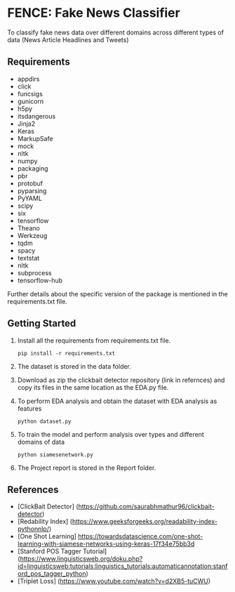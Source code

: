 # FENCE: Fake News Classifier

To classify fake news data over different domains across different types of data (News Article Headlines and Tweets)

## Requirements 

- appdirs
- click
- funcsigs
- gunicorn
- h5py
- itsdangerous
- Jinja2
- Keras
- MarkupSafe
- mock
- nltk
- numpy
- packaging
- pbr
- protobuf
- pyparsing
- PyYAML
- scipy
- six
- tensorflow
- Theano
- Werkzeug
- tqdm
- spacy
- textstat
- nltk
- subprocess
- tensorflow-hub

Further details about the specific version of the package is mentioned in the requirements.txt file.

## Getting Started

1. Install all the requirements from requirements.txt file. 

       pip install -r requirements.txt

2. The dataset is stored in the data folder. 

3. Download as zip the clickbait detector repository (link in refernces) and copy its files in the same location as the EDA.py file.

4. To perform EDA analysis and obtain the dataset with EDA analysis as features

       python dataset.py

5. To train the model and perform analysis over types and different domains of data 

       python siamesenetwork.py

6. The Project report is stored in the Report folder.

## References

- [ClickBait Detector] (https://github.com/saurabhmathur96/clickbait-detector)
- [Redability Index] (https://www.geeksforgeeks.org/readability-index-pythonnlp/)
- [One Shot Learning] https://towardsdatascience.com/one-shot-learning-with-siamese-networks-using-keras-17f34e75bb3d
- [Stanford POS Tagger Tutorial] (https://www.linguisticsweb.org/doku.php?id=linguisticsweb:tutorials:linguistics_tutorials:automaticannotation:stanford_pos_tagger_python)
- [Triplet Loss] (https://www.youtube.com/watch?v=d2XB5-tuCWU)


